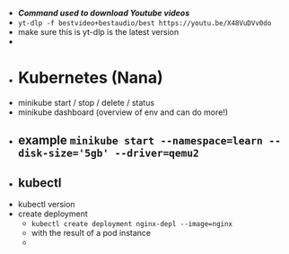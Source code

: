 - ***Command used to download Youtube videos***
- `yt-dlp -f bestvideo+bestaudio/best https://youtu.be/X48VuDVv0do`
- make sure this is yt-dlp is the latest version
-
- # Kubernetes (Nana)
- minikube start / stop / delete / status
- minikube dashboard (overview of env and can do more!)
- example `minikube start --namespace=learn --disk-size='5gb' --driver=qemu2`
	-
- ## kubectl
- kubectl version
- create deployment
	- `kubectl create deployment nginx-depl --image=nginx`
	- with the result of a pod instance
	-